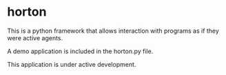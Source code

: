 horton
======


This is a python framework that allows interaction with programs as if they were active agents.

A demo application is included in the horton.py file.

This application is under active development.
